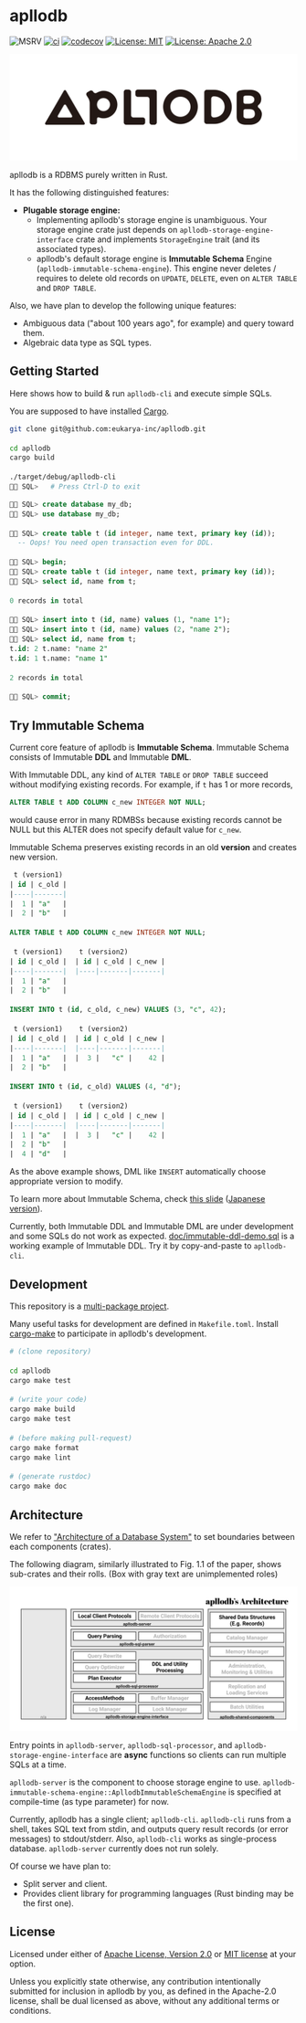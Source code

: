 # apllodb

![MSRV](https://img.shields.io/badge/rustc-1.51+-lightgray.svg)
[![ci](https://github.com/apllodb/apllodb/actions/workflows/ci.yml/badge.svg?branch=main&event=push)](https://github.com/apllodb/apllodb/actions/workflows/ci.yml)
[![codecov](https://codecov.io/gh/apllodb/apllodb/branch/main/graph/badge.svg?token=621C0ARVUD)](https://codecov.io/gh/apllodb/apllodb)
[![License: MIT](https://img.shields.io/badge/license-MIT-blue.svg)](https://github.com/apllodb/apllodb/blob/main/LICENSE-MIT)
[![License: Apache 2.0](https://img.shields.io/badge/license-Apache_2.0-blue.svg)](https://github.com/apllodb/apllodb/blob/main/LICENSE-APACHE)

![apllodb logo](./doc/apllodb_logo.svg)

apllodb is a RDBMS purely written in Rust.

It has the following distinguished features:

- **Plugable storage engine:**
  - Implementing apllodb's storage engine is unambiguous. Your storage engine crate just depends on `apllodb-storage-engine-interface` crate and implements `StorageEngine` trait (and its associated types).
  - apllodb's default storage engine is **Immutable Schema** Engine (`apllodb-immutable-schema-engine`). This engine never deletes / requires to delete old records on `UPDATE`, `DELETE`, even on `ALTER TABLE` and `DROP TABLE`.

Also, we have plan to develop the following unique features:

- Ambiguous data ("about 100 years ago", for example) and query toward them.
- Algebraic data type as SQL types.

## Getting Started

Here shows how to build & run `apllodb-cli` and execute simple SQLs.

You are supposed to have installed [Cargo](https://github.com/rust-lang/cargo).

```bash
git clone git@github.com:eukarya-inc/apllodb.git

cd apllodb
cargo build

./target/debug/apllodb-cli
🚀🌙 SQL>   # Press Ctrl-D to exit
```

```sql
🚀🌙 SQL> create database my_db;
🚀🌙 SQL> use database my_db;

🚀🌙 SQL> create table t (id integer, name text, primary key (id));
  -- Oops! You need open transaction even for DDL.

🚀🌙 SQL> begin;
🚀🌙 SQL> create table t (id integer, name text, primary key (id));
🚀🌙 SQL> select id, name from t;

0 records in total

🚀🌙 SQL> insert into t (id, name) values (1, "name 1");
🚀🌙 SQL> insert into t (id, name) values (2, "name 2");
🚀🌙 SQL> select id, name from t;
t.id: 2 t.name: "name 2"
t.id: 1 t.name: "name 1"

2 records in total

🚀🌙 SQL> commit;
```

## Try Immutable Schema

Current core feature of apllodb is **Immutable Schema**.
Immutable Schema consists of Immutable **DDL** and Immutable **DML**.

With Immutable DDL, any kind of `ALTER TABLE` or `DROP TABLE` succeed without modifying existing records.
For example, if `t` has 1 or more records,

```sql
ALTER TABLE t ADD COLUMN c_new INTEGER NOT NULL;
```

would cause error in many RDMBSs because existing records cannot be NULL but this ALTER does not specify default value for `c_new`.

Immutable Schema preserves existing records in an old **version** and creates new version.

```sql
 t (version1)
| id | c_old |
|----|-------|
|  1 | "a"   |
|  2 | "b"   |

ALTER TABLE t ADD COLUMN c_new INTEGER NOT NULL;

 t (version1)    t (version2) 
| id | c_old |  | id | c_old | c_new |
|----|-------|  |----|-------|-------|
|  1 | "a"   |
|  2 | "b"   |

INSERT INTO t (id, c_old, c_new) VALUES (3, "c", 42);

 t (version1)    t (version2) 
| id | c_old |  | id | c_old | c_new |
|----|-------|  |----|-------|-------|
|  1 | "a"   |  |  3 |   "c" |    42 |
|  2 | "b"   |

INSERT INTO t (id, c_old) VALUES (4, "d");

 t (version1)    t (version2) 
| id | c_old |  | id | c_old | c_new |
|----|-------|  |----|-------|-------|
|  1 | "a"   |  |  3 |   "c" |    42 |
|  2 | "b"   |
|  4 | "d"   |
```

As the above example shows, DML like `INSERT` automatically choose appropriate version to modify.

To learn more about Immutable Schema, check [this slide](https://docs.google.com/presentation/d/1C6YsUNfMb4cioc2KWMwO2-85IpNfq558-IjxJh6LvPg/edit?usp=sharing) ([Japanese version](https://docs.google.com/presentation/d/1pV287_Q5LDbY9GWn3lK1iJdFz9rTnMsbmQ0a98YUY90/edit?usp=sharing)).

Currently, both Immutable DDL and Immutable DML are under development and some SQLs do not work as expected.
[doc/immutable-ddl-demo.sql](doc/immutable-ddl-demo.sql) is a working example of Immutable DDL. Try it by copy-and-paste to `apllodb-cli`.

## Development

This repository is a [multi-package project](https://doc.rust-lang.org/edition-guide/rust-2018/cargo-and-crates-io/cargo-workspaces-for-multi-package-projects.html).

Many useful tasks for development are defined in `Makefile.toml`. Install [cargo-make](https://github.com/sagiegurari/cargo-make) to participate in apllodb's development.

```bash
# (clone repository)

cd apllodb
cargo make test

# (write your code)
cargo make build
cargo make test

# (before making pull-request)
cargo make format
cargo make lint

# (generate rustdoc)
cargo make doc
```

## Architecture

We refer to ["Architecture of a Database System"](https://dsf.berkeley.edu/papers/fntdb07-architecture.pdf) to set boundaries between each components (crates).

The following diagram, similarly illustrated to Fig. 1.1 of the paper, shows sub-crates and their rolls.
(Box with gray text are unimplemented roles)

![apllodb's Architecture (src: https://www.figma.com/file/9pBZXpEHkA8rtSH7w1Itqi/apllodb's-Architecture?node-id=1%3A2&viewport=552%2C484%2C0.7679687738418579)](./doc/apllodb-architecture.svg)

Entry points in `apllodb-server`, `apllodb-sql-processor`, and `apllodb-storage-engine-interface` are **async** functions so clients can run multiple SQLs at a time.

`apllodb-server` is the component to choose storage engine to use. `apllodb-immutable-schema-engine::ApllodbImmutableSchemaEngine` is specified at compile-time (as type parameter) for now.

Currently, apllodb has a single client; `apllodb-cli`. `apllodb-cli` runs from a shell, takes SQL text from stdin, and outputs query result records (or error messages) to stdout/stderr.
Also, `apllodb-cli` works as single-process database. `apllodb-server` currently does not run solely.

Of course we have plan to:

- Split server and client.
- Provides client library for programming languages (Rust binding may be the first one).

## License

Licensed under either of [Apache License, Version 2.0](LICENSE-APACHE) or [MIT license](LICENSE-MIT) at your option.

Unless you explicitly state otherwise, any contribution intentionally submitted
for inclusion in apllodb by you, as defined in the Apache-2.0 license, shall be
dual licensed as above, without any additional terms or conditions.
